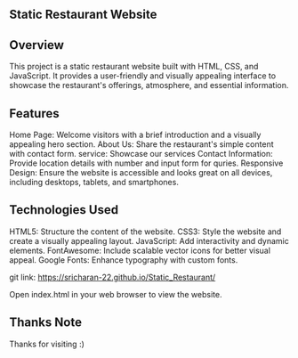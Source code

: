## Static Restaurant Website

## Overview
This project is a static restaurant website built with HTML, CSS, and JavaScript. It provides a user-friendly and visually appealing interface to showcase the restaurant's offerings, atmosphere, and essential information.

## Features
Home Page: Welcome visitors with a brief introduction and a visually appealing hero section.
About Us: Share the restaurant's simple content with contact form.
service: Showcase our services 
Contact Information: Provide location details with number and input form for quries.
Responsive Design: Ensure the website is accessible and looks great on all devices, including desktops, tablets, and smartphones.

## Technologies Used
HTML5: Structure the content of the website.
CSS3: Style the website and create a visually appealing layout.
JavaScript: Add interactivity and dynamic elements.
FontAwesome: Include scalable vector icons for better visual appeal.
Google Fonts: Enhance typography with custom fonts.

git link: https://sricharan-22.github.io/Static_Restaurant/

Open index.html in your web browser to view the website.

## Thanks Note
Thanks for visiting :)
